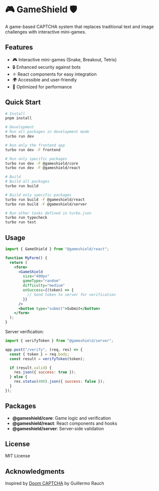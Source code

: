 # 🎮 GameShield 🛡️

A game-based CAPTCHA system that replaces traditional text and image challenges with interactive mini-games.

## Features

- 🎮 Interactive mini-games (Snake, Breakout, Tetris)
- 🔒 Enhanced security against bots
- ⚛️ React components for easy integration
- 🌍 Accessible and user-friendly
- 🚀 Optimized for performance

## Quick Start

```bash
# Install
pnpm install

# Development
# Run all packages in development mode
turbo run dev

# Run only the frontend app
turbo run dev -F frontend

# Run only specific packages
turbo run dev -F @gameshield/core
turbo run dev -F @gameshield/react

# Build
# Build all packages
turbo run build

# Build only specific packages
turbo run build -F @gameshield/react
turbo run build -F @gameshield/server

# Run other tasks defined in turbo.json
turbo run typecheck
turbo run test
```

## Usage

```jsx
import { GameShield } from "@gameshield/react";

function MyForm() {
  return (
    <form>
      <GameShield
        size="400px"
        gameType="random"
        difficulty="medium"
        onSuccess={(token) => {
          // Send token to server for verification
        }}
      />
      <button type="submit">Submit</button>
    </form>
  );
}
```

Server verification:

```javascript
import { verifyToken } from "@gameshield/server";

app.post("/verify", (req, res) => {
  const { token } = req.body;
  const result = verifyToken(token);

  if (result.valid) {
    res.json({ success: true });
  } else {
    res.status(400).json({ success: false });
  }
});
```

## Packages

- **@gameshield/core**: Game logic and verification
- **@gameshield/react**: React components and hooks
- **@gameshield/server**: Server-side validation

## License

MIT License

## Acknowledgments

Inspired by [Doom CAPTCHA](https://doom-captcha.vercel.app) by Guillermo Rauch
